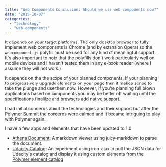 ```yaml
---
title: "Web Components Conclusion: Should we use web components now?"
date: "2015-10-07"
categories: 
  - "technology"
  - "web-components"
---
```


It depends on your target platforms. The only desktop browser to fully implement web components is Chrome (and by extension Opera) so the `webcomponent.js` polyfill must be used for any kind of meaningful support. It's also important to note that the polyfills don't work particularly well on mobile devices and I haven't tested them in any e-book reader (where I assume they will not work.)

It depends on the the scope of your planned components. If your planning to progressively upgrade elements on your page then it makes sense to take the plunge and use them now. However, if you're planning full blown applications based on components you may be better off waiting until the specifications finalilze and browsers add native support.

I had initial concerns about the technologies and their support but after the [Polymer Summit](https://www.polymer-project.org/summit/) the concerns were calmed and it became intriguing to play with Polymer again.

I have a few apps and elements that have been updated to 1.0

- [Athena Document](https://caraya.github.io/athena-document/elements/athena-document/index.html): A markdown viewer using juicy-markdown to parse the document.
- [Udacity Catalog](http://caraya.github.io/api-demo/#!/courses): An experiment using iron-ajax to pull the JSON data for Udacity's catalog and display it using custom elements from the [Polymer element catalog](https://elements.polymer-project.org/)
